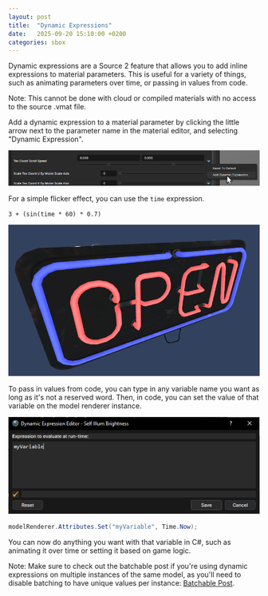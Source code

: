 ```yaml
---
layout: post
title:  "Dynamic Expressions"
date:   2025-09-20 15:10:00 +0200
categories: sbox
---
```


Dynamic expressions are a Source 2 feature that allows you to add inline expressions to material parameters. This is useful for a variety of things, such as animating parameters over time, or passing in values from code.

Note: This cannot be done with cloud or compiled materials with no access to the source .vmat file.

Add a dynamic expression to a material parameter by clicking the little arrow next to the parameter name in the material editor, and selecting "Dynamic Expression".

![Dynamic Expression](/assets/dynamic-expressions-add.png)

For a simple flicker effect, you can use the `time` expression.

```
3 + (sin(time * 60) * 0.7)
```

![Flicker Effect](/assets/dynamic-expressions-flicker.gif)

To pass in values from code, you can type in any variable name you want as long as it's not a reserved word. Then, in code, you can set the value of that variable on the model renderer instance.

![Set Variable](/assets/dynamic-expressions-variable.png)

```csharp
modelRenderer.Attributes.Set("myVariable", Time.Now);
```

You can now do anything you want with that variable in C#, such as animating it over time or setting it based on game logic.

Note: Make sure to check out the batchable post if you're using dynamic expressions on multiple instances of the same model, as you'll need to disable batching to have unique values per instance: <a href="{% post_url 2025-09-18-batchable %}">Batchable Post</a>.